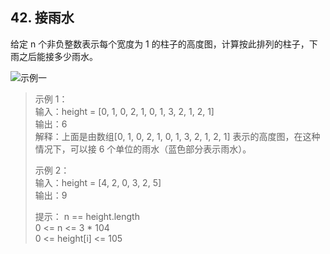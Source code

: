 ## 42. 接雨水
给定 n 个非负整数表示每个宽度为 1 的柱子的高度图，计算按此排列的柱子，下雨之后能接多少雨水。  

![示例一](./img/rainwatertrap.png)

> 示例 1：  
> 输入：height = [0, 1, 0, 2, 1, 0, 1, 3, 2, 1, 2, 1]  
> 输出：6  
> 解释：上面是由数组[0, 1, 0, 2, 1, 0, 1, 3, 2, 1, 2, 1] 表示的高度图，在这种情况下，可以接 6 个单位的雨水（蓝色部分表示雨水）。
>  
> 示例 2：  
> 输入：height = [4, 2, 0, 3, 2, 5]  
> 输出：9   
>  
> 提示：
> n == height.length  
> 0 <= n <= 3 * 104  
> 0 <= height[i] <= 105  

